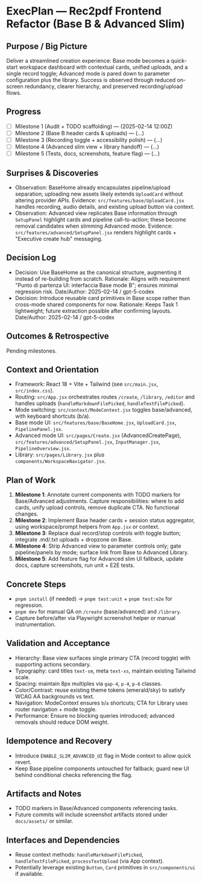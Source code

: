 # ExecPlan — Rec2pdf Frontend Refactor (Base B & Advanced Slim)

## Purpose / Big Picture
Deliver a streamlined creation experience: Base mode becomes a quick-start workspace dashboard with contextual cards, unified uploads, and a single record toggle; Advanced mode is pared down to parameter configuration plus the library. Success is observed through reduced on-screen redundancy, clearer hierarchy, and preserved recording/upload flows.

## Progress
- [ ] Milestone 1 (Audit + TODO scaffolding) — (2025-02-14 12:00Z)
- [ ] Milestone 2 (Base B header cards & uploads) — (…)
- [ ] Milestone 3 (Recording toggle + accessibility polish) — (…)
- [ ] Milestone 4 (Advanced slim view + library handoff) — (…)
- [ ] Milestone 5 (Tests, docs, screenshots, feature flag) — (…)

## Surprises & Discoveries
- Observation: BaseHome already encapsulates pipeline/upload separation; uploading new assets likely extends `UploadCard` without altering provider APIs.
  Evidence: `src/features/base/UploadCard.jsx` handles recording, audio details, and existing upload button via context.
- Observation: Advanced view replicates Base information through `SetupPanel` highlight cards and pipeline call-to-action; these become removal candidates when slimming Advanced mode.
  Evidence: `src/features/advanced/SetupPanel.jsx` renders highlight cards + "Executive create hub" messaging.

## Decision Log
- Decision: Use BaseHome as the canonical structure, augmenting it instead of re-building from scratch.
  Rationale: Aligns with requirement "Punto di partenza UI: interfaccia Base mode B"; ensures minimal regression risk.
  Date/Author: 2025-02-14 / gpt-5-codex
- Decision: Introduce reusable card primitives in Base scope rather than cross-mode shared components for now.
  Rationale: Keeps Task 1 lightweight; future extraction possible after confirming layouts.
  Date/Author: 2025-02-14 / gpt-5-codex

## Outcomes & Retrospective
Pending milestones.

## Context and Orientation
- Framework: React 18 + Vite + Tailwind (see `src/main.jsx`, `src/index.css`).
- Routing: `src/App.jsx` orchestrates routes `/create`, `/library`, `/editor` and handles uploads (`handleMarkdownFilePicked`, `handleTextFilePicked`).
- Mode switching: `src/context/ModeContext.jsx` toggles base/advanced, with keyboard shortcuts (b/a).
- Base mode UI: `src/features/base/BaseHome.jsx`, `UploadCard.jsx`, `PipelinePanel.jsx`.
- Advanced mode UI: `src/pages/Create.jsx` (AdvancedCreatePage), `src/features/advanced/SetupPanel.jsx`, `InputManager.jsx`, `PipelineOverview.jsx`.
- Library: `src/pages/Library.jsx` plus `components/WorkspaceNavigator.jsx`.

## Plan of Work
1. **Milestone 1**: Annotate current components with TODO markers for Base/Advanced adjustments. Capture responsibilities: where to add cards, unify upload controls, remove duplicate CTA. No functional changes.
2. **Milestone 2**: Implement Base header cards + session status aggregator, using workspace/prompt helpers from `App.jsx` or context.
3. **Milestone 3**: Replace dual record/stop controls with toggle button; integrate .md/.txt uploads + dropzone on Base.
4. **Milestone 4**: Strip Advanced view to parameter controls only; gate pipeline/panels by mode; surface link from Base to Advanced Library.
5. **Milestone 5**: Add feature flag for Advanced slim UI fallback, update docs, capture screenshots, run unit + E2E tests.

## Concrete Steps
- `pnpm install` (if needed) → `pnpm test:unit` + `pnpm test:e2e` for regression.
- `pnpm dev` for manual QA on `/create` (base/advanced) and `/library`.
- Capture before/after via Playwright screenshot helper or manual instrumentation.

## Validation and Acceptance
- Hierarchy: Base view surfaces single primary CTA (record toggle) with supporting actions secondary.
- Typography: card titles `text-sm`, meta `text-xs`, maintain existing Tailwind scale.
- Spacing: maintain 8px multiples via `gap-4`, `p-4`, `p-6` classes.
- Color/Contrast: reuse existing theme tokens (emerald/sky) to satisfy WCAG AA backgrounds vs text.
- Navigation: ModeContext ensures `b`/`a` shortcuts; CTA for Library uses router navigation + mode toggle.
- Performance: Ensure no blocking queries introduced; advanced removals should reduce DOM weight.

## Idempotence and Recovery
- Introduce `ENABLE_SLIM_ADVANCED_UI` flag in Mode context to allow quick revert.
- Keep Base pipeline components untouched for fallback; guard new UI behind conditional checks referencing the flag.

## Artifacts and Notes
- TODO markers in Base/Advanced components referencing tasks.
- Future commits will include screenshot artifacts stored under `docs/assets/` or similar.

## Interfaces and Dependencies
- Reuse context methods: `handleMarkdownFilePicked`, `handleTextFilePicked`, `processTextUpload` (via App context).
- Potentially leverage existing `Button`, `Card` primitives in `src/components/ui` if available.
